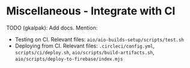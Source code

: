 # Miscellaneous - Integrate with CI


TODO (gkalpak): Add docs. Mention:
- Testing on CI.
  Relevant files: `aio/aio-builds-setup/scripts/test.sh`
- Deploying from CI.
  Relevant files: `.circleci/config.yml`, `scripts/ci/deploy.sh`, `aio/scripts/build-artifacts.sh`,
  `aio/scripts/deploy-to-firebase/index.mjs`
